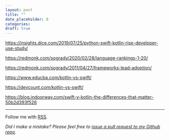 ```yaml
---
layout: post
title: ""
date_placeholder: 0
categories:
draft: true
---
```


https://insights.dice.com/2019/07/25/python-swift-kotlin-rise-developer-use-study/

https://redmonk.com/sogrady/2020/02/28/language-rankings-1-20/

https://redmonk.com/sogrady/2011/04/27/frameworks-lead-adoption/

https://www.educba.com/kotlin-vs-swift/

https://devcount.com/kotlin-vs-swift/

https://blog.indoorway.com/swift-v-kotlin-the-differences-that-matter-50b2d393f526

---

Follow me with [RSS](https://sundin.github.io/feed.xml).

_Did I make a mistake? Please feel free to [issue a pull request to my Github repo](https://github.com/Sundin/sundin.github.io)._

